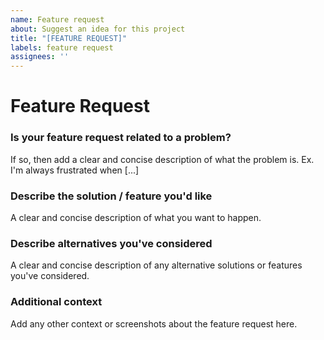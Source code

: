 ```yaml
---
name: Feature request
about: Suggest an idea for this project
title: "[FEATURE REQUEST]"
labels: feature request
assignees: ''
---
```


<!-- Make sure to read the README (https://blueforcer.github.io/awtrix-light/#/README) before opening an issue. -->

# Feature Request

### Is your feature request related to a problem?

If so, then add a clear and concise description of what the problem is. Ex. I'm always frustrated when [...]

### Describe the solution / feature you'd like

A clear and concise description of what you want to happen.

### Describe alternatives you've considered

A clear and concise description of any alternative solutions or features you've considered.

### Additional context

Add any other context or screenshots about the feature request here.
